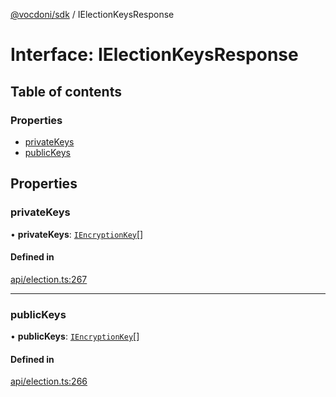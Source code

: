 [@vocdoni/sdk](/sdk) / IElectionKeysResponse

# Interface: IElectionKeysResponse

## Table of contents

### Properties

- [privateKeys](IElectionKeysResponse#privatekeys)
- [publicKeys](IElectionKeysResponse#publickeys)

## Properties

### privateKeys

• **privateKeys**: [`IEncryptionKey`](IEncryptionKey)[]

#### Defined in

[api/election.ts:267](https://github.com/vocdoni/vocdoni-sdk/blob/9c64446/src/api/election.ts#L267)

___

### publicKeys

• **publicKeys**: [`IEncryptionKey`](IEncryptionKey)[]

#### Defined in

[api/election.ts:266](https://github.com/vocdoni/vocdoni-sdk/blob/9c64446/src/api/election.ts#L266)
